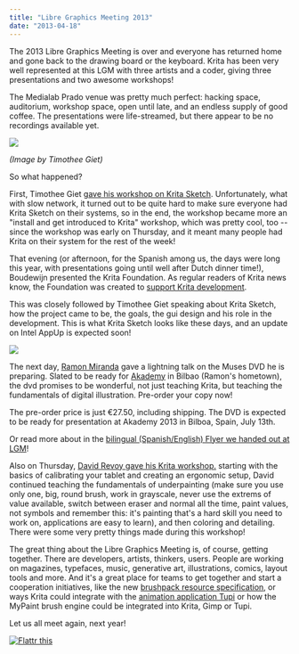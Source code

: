 ```yaml
---
title: "Libre Graphics Meeting 2013"
date: "2013-04-18"
---
```


The 2013 Libre Graphics Meeting is over and everyone has returned home and gone back to the drawing board or the keyboard. Krita has been very well represented at this LGM with three artists and a coder, giving three presentations and two awesome workshops!

The Medialab Prado venue was pretty much perfect: hacking space, auditorium, workshop space, open until late, and an endless supply of good coffee. The presentations were life-streamed, but there appear to be no recordings available yet.

![](../images/lgm2013.jpg)

_(Image by Timothee Giet)_

So what happened?

First, Timothee Giet [gave his workshop on Krita Sketch](http://timotheegiet.com/blog/anim/back-from-the-future-tools-lgm-2013.html). Unfortunately, what with slow network, it turned out to be quite hard to make sure everyone had Krita Sketch on their systems, so in the end, the workshop became more an "install and get introduced to Krita" workshop, which was pretty cool, too -- since the workshop was early on Thursday, and it meant many people had Krita on their system for the rest of the week!

That evening (or afternoon, for the Spanish among us, the days were long this year, with presentations going until well after Dutch dinner time!), Boudewijn presented the Krita Foundation. As regular readers of Krita news know, the Foundation was created to [support Krita development](http://krita.org/foundation).

This was closely followed by Timothee Giet speaking about Krita Sketch, how the project came to be, the goals, the gui design and his role in the development. This is what Krita Sketch looks like these days, and an update on Intel AppUp is expected soon!

![](../images/kritasketch_2.png)

The next day, [Ramon Miranda](http://www.ramonmiranda.com/) gave a lightning talk on the Muses DVD he is preparing. Slated to be ready for [Akademy](http://akademy2013.kde.org/) in Bilbao (Ramon's hometown), the dvd promises to be wonderful, not just teaching Krita, but teaching the fundamentals of digital illustration. Pre-order your copy now!

The pre-order price is just €27.50, including shipping. The DVD is expected to be ready for presentation at Akademy 2013 in Bilboa, Spain, July 13th.

Or read more about in the [bilingual (Spanish/English) Flyer we handed out at LGM](http://www.valdyas.org/~boud/muses_flyer.pdf)!

Also on Thursday, [David Revoy gave his Krita workshop.](http://www.davidrevoy.com/article166/krita-workshop-at-lgm-2013) starting with the basics of calibrating your tablet and creating an ergonomic setup, David continued teaching the fundamentals of underpainting (make sure you use only one, big, round brush, work in grayscale, never use the extrems of value available, switch between eraser and normal all the time, paint values, not symbols and remember this: it's painting that's a hard skill you need to work on, applications are easy to learn), and then coloring and detailing. There were some very pretty things made during this workshop!

The great thing about the Libre Graphics Meeting is, of course, getting together. There are developers, artists, thinkers, users. People are working on magazines, typefaces, music, generative art, illustrations, comics, layout tools and more. And it's a great place for teams to get together and start a cooperation initiatives, like the new [brushpack resource specification](http://libregraphicsworld.org/blog/entry/gimp-krita-mypaint-teams-discuss-common-brushpack-format), or ways Krita could integrate with the [animation application Tupi](http://maefloresta.com/) or how the MyPaint brush engine could be integrated into Krita, Gimp or Tupi.

Let us all meet again, next year!

[![Flattr this](../images/flattr-badge-large.png "Flattr this")](http://flattr.com/thing/1055815/The-Krita-Foundation)
